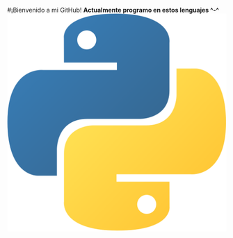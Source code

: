 #¡Bienvenido a mi GitHub!
**Actualmente programo en estos lenguajes ^-^**
![Python](https://raw.githubusercontent.com/nezu-lab/nezu-lab/main/python.png)
